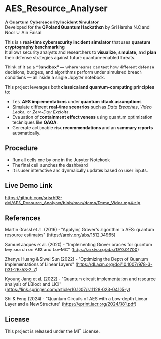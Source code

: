 # AES_Resource_Analyser

**A Quantum Cybersecurity Incident Simulator**  
Developed for the **QPoland Quantum Hackathon**  by Sri Harsha N.C and Noor Ul Ain Faisal 

This is a **real-time cybersecurity incident simulator** that uses **quantum cryptography benchmarking**  
It allows security analysts and researchers to **visualize**, **simulate**, and **plan** their defense strategies against future quantum-enabled threats.

Think of it as a **“Sandbox”** — where teams can test how different defense decisions, budgets, and algorithms perform under simulated breach conditions — all inside a single Jupyter notebook.

This project leverages both **classical and quantum-computing principles** to:
- Test **AES implementations** under **quantum attack assumptions**.
- Simulate different **real-time scenarios** such as *Data Breaches*, *Video Leaks*, or *Zero-Day Exploits*.  
- Evaluation of  **containment effectiveness** using quantum optimization techniques like **QAOA**.  
- Generate actionable **risk recommendations** and an **summary reports** automatically.


## Procedure 

- Run all cells one by one in the Jupyter Notebook 
- The final cell launches the dashboard 
- It is user interactive and dynmaically updates based on user inputs.

## Live Demo Link 

https://github.com/srisrh98-del/AES_Resource_Analyser/blob/main/demo/Demo_Video.mp4.zip


## References 

Martin Grassl et al. (2016) - "Applying Grover's algorithm to AES: quantum resource estimates" (https://arxiv.org/abs/1512.04965)

Samuel Jaques et al. (2020) - "Implementing Grover oracles for quantum key search on AES and LowMC" (https://arxiv.org/abs/1910.01700)

Zhenyu Huang & Siwei Sun (2022) - "Optimizing the Depth of Quantum Implementations of Linear Layers" (https://dl.acm.org/doi/10.1007/978-3-031-26553-2_7)

Kyoung Jang et al. (2022) - "Quantum circuit implementation and resource analysis of LBlock and LiCi" (https://link.springer.com/article/10.1007/s11128-023-04105-y)

Shi & Feng (2024) - "Quantum Circuits of AES with a Low-depth Linear Layer and a New Structure" (https://eprint.iacr.org/2024/381.pdf)


## License
This project is released under the MIT License.  




